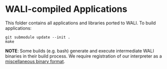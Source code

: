 # WALI-compiled Applications

This folder contains all applications and libraries ported to WALI. To build applications:
```shell
git submodule update --init .
make
```

**NOTE**: Some builds (e.g. bash) generate and execute intermediate WALI binaries in their
build process. 
We require registration of our interpreter as a [miscellaneous binary format](https://github.com/arjunr2/WALI/tree/main?tab=readme-ov-file#miscellaneous). 
